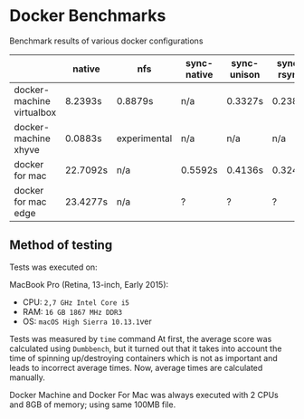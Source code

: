 # Docker Benchmarks
Benchmark results of various docker configurations

|                           | native   | nfs          | sync-native | sync-unison | sync-rsync |
|---------------------------|----------|--------------|-------------|-------------|------------|
| docker-machine virtualbox | 8.2393s  | 0.8879s      | n/a         | 0.3327s     | 0.2382s    |
| docker-machine xhyve      | 0.0883s  | experimental | n/a         | n/a         | n/a        |
| docker for mac            | 22.7092s | n/a          | 0.5592s     | 0.4136s     | 0.3242s    |
| docker for mac edge       | 23.4277s | n/a          | ?           | ?           | ?          |

## Method of testing

Tests was executed on:

MacBook Pro (Retina, 13-inch, Early 2015):
* CPU: `2,7 GHz Intel Core i5`
* RAM: `16 GB 1867 MHz DDR3`
* OS: `macOS High Sierra 10.13.1`ver

Tests was measured by `time` command
At first, the average score was calculated using `Dumbbench`, but it turned out that it takes into account the time of spinning up/destroying containers which is not as important and leads to incorrect average times. Now, average times are calculated manually.

Docker Machine and Docker For Mac was always executed with 2 CPUs and 8GB of memory; using same 100MB file.
